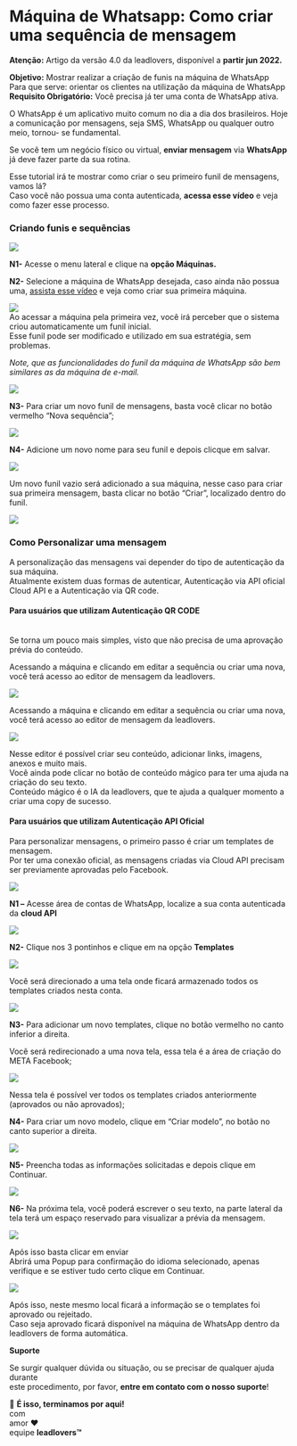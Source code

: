 # Máquina de Whatsapp: Como criar uma sequência de mensagem

**Atenção:** Artigo da versão 4.0 da leadlovers, disponível a **partir jun 2022.**

**Objetivo:** Mostrar realizar a criação de funis na máquina de WhatsApp\
Para que serve: orientar os clientes na utilização da máquina de WhatsApp\
**Requisito Obrigatório:** Você precisa já ter uma conta de WhatsApp ativa.

O WhatsApp é um aplicativo muito comum no dia a dia dos brasileiros. Hoje a comunicação por mensagens, seja SMS, WhatsApp ou qualquer outro meio, tornou- se fundamental.

Se você tem um negócio físico ou virtual, **enviar mensagem** via **WhatsApp** já deve fazer parte da sua rotina.

Esse tutorial irá te mostrar como criar o seu primeiro funil de mensagens, vamos lá?\
Caso você não possua uma conta autenticada, **acessa esse vídeo** e veja como fazer esse processo.

### Criando funis e sequências

![](https://suporte.love/wp-content/uploads/2023/04/c.png)

**N1-** Acesse o menu lateral e clique na **opção Máquinas.**

**N2-** Selecione a máquina de WhatsApp desejada, caso ainda não possua uma, [assista esse vídeo](https://www.youtube.com/watch?v=IS5rbEYR2D8\&list=PLtgvM3V6P-9GlU9wfiiTCTd7upXPnAnWy) e veja como criar sua primeira máquina.

![](https://suporte.love/wp-content/uploads/2023/04/d-1024x248.png)\
Ao acessar a máquina pela primeira vez, você irá perceber que o sistema criou automaticamente um funil inicial.\
Esse funil pode ser modificado e utilizado em sua estratégia, sem problemas.

_Note, que as funcionalidades do funil da máquina de WhatsApp são bem similares as da máquina de e-mail._

![](https://suporte.love/wp-content/uploads/2023/04/3.png)

**N3-** Para criar um novo funil de mensagens, basta você clicar no botão vermelho “Nova sequência”;

![](https://suporte.love/wp-content/uploads/2023/04/5.png)

**N4-** Adicione um novo nome para seu funil e depois clicque em salvar.

![](https://suporte.love/wp-content/uploads/2023/04/4.png)

Um novo funil vazio será adicionado a sua máquina, nesse caso para criar sua primeira mensagem, basta clicar no botão “Criar”, localizado dentro do funil.

![](https://suporte.love/wp-content/uploads/2023/04/6-1024x169.png)

### **Como Personalizar uma mensagem**

A personalização das mensagens vai depender do tipo de autenticação da sua máquina.\
Atualmente existem duas formas de autenticar, Autenticação via API oficial Cloud API e a Autenticação via QR code.

#### **Para usuários que utilizam Autenticação QR CODE**

\
Se torna um pouco mais simples, visto que não precisa de uma aprovação prévia do conteúdo.

Acessando a máquina e clicando em editar a sequência ou criar uma nova, você terá acesso ao editor de mensagem da leadlovers.

![](https://suporte.love/wp-content/uploads/2023/04/F.png)

Acessando a máquina e clicando em editar a sequência ou criar uma nova, você terá acesso ao editor de mensagem da leadlovers.

![](https://suporte.love/wp-content/uploads/2023/04/fg.png)

Nesse editor é possível criar seu conteúdo, adicionar links, imagens, anexos e muito mais.\
Você ainda pode clicar no botão de conteúdo mágico para ter uma ajuda na criação do seu texto.\
Conteúdo mágico é o IA da leadlovers, que te ajuda a qualquer momento a criar uma copy de sucesso.

#### **Para usuários que utilizam Autenticação API Oficial**

Para personalizar mensagens, o primeiro passo é criar um templates de mensagem.\
Por ter uma conexão oficial, as mensagens criadas via Cloud API precisam ser previamente aprovadas pelo Facebook.

![](https://suporte.love/wp-content/uploads/2023/04/9.png)

**N1 –** Acesse área de contas de WhatsApp, localize a sua conta autenticada da **cloud API**

![](https://suporte.love/wp-content/uploads/2023/04/55.png)

**N2-** Clique nos 3 pontinhos e clique em na opção **Templates**

![](https://suporte.love/wp-content/uploads/2023/04/8-1024x141.png)

Você será direcionado a uma tela onde ficará armazenado todos os templates criados nesta conta.

![](https://suporte.love/wp-content/uploads/2023/04/7.png)

**N3-** Para adicionar um novo templates, clique no botão vermelho no canto inferior a direita.

Você será redirecionado a uma nova tela, essa tela é a área de criação do META Facebook;

![](https://suporte.love/wp-content/uploads/2023/04/66-1-1024x366.png)

Nessa tela é possível ver todos os templates criados anteriormente (aprovados ou não aprovados);

**N4-** Para criar um novo modelo, clique em “Criar modelo”, no botão no canto superior a direita.

![](https://suporte.love/wp-content/uploads/2023/04/666-1024x408.png)

**N5-** Preencha todas as informações solicitadas e depois clique em Continuar.

![](https://suporte.love/wp-content/uploads/2023/04/888-1024x491.png)

**N6-** Na próxima tela, você poderá escrever o seu texto, na parte lateral da tela terá um espaço reservado para visualizar a prévia da mensagem.

![](https://suporte.love/wp-content/uploads/2023/04/668.png)

Após isso basta clicar em enviar\
Abrirá uma Popup para confirmação do idioma selecionado, apenas verifique e se estiver tudo certo clique em Continuar.

![](https://suporte.love/wp-content/uploads/2023/04/666666.png)

Após isso, neste mesmo local ficará a informação se o templates foi aprovado ou rejeitado.\
Caso seja aprovado ficará disponível na máquina de WhatsApp dentro da leadlovers de forma automática.

**Suporte**

Se surgir qualquer dúvida ou situação, ou se precisar de qualquer ajuda durante\
este procedimento, por favor, **entre em contato com o nosso suporte**!

🏁 **É isso, terminamos por aqui!**\
com\
amor ❤\
equipe **leadlovers™**
